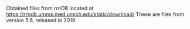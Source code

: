 Obtained files from rrnDB located at 
https://rrndb.umms.med.umich.edu/static/download/
These are files from version 5.6, released in 2019
